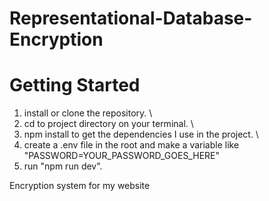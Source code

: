 # Representational-Database-Encryption

# Getting Started
1. install or clone the repository. \
2. cd to project directory on your terminal. \
3. npm install to get the dependencies I use in the project. \
4. create a .env file in the root and make a variable like "PASSWORD=YOUR_PASSWORD_GOES_HERE"
4. run "npm run dev".

Encryption system for my website

